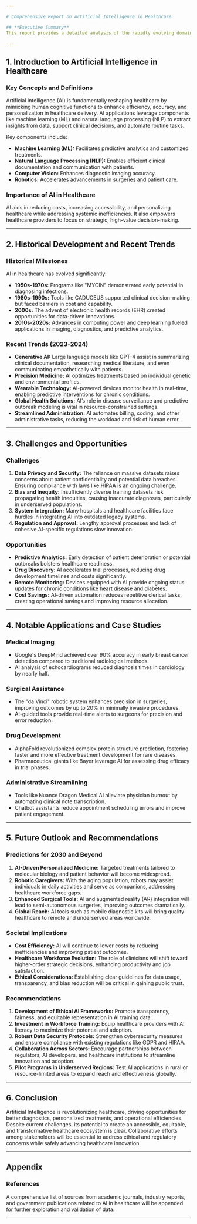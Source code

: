 ```yaml
---

# Comprehensive Report on Artificial Intelligence in Healthcare  

## **Executive Summary**  
This report provides a detailed analysis of the rapidly evolving domain of Artificial Intelligence (AI) in healthcare. It examines the foundational concepts, historical developments, recent trends, challenges, opportunities, and future outlook. With AI transforming diagnostics, treatment delivery, and administrative efficiency, its potential to revolutionize healthcare is undeniable. However, issues like data security, integration with existing systems, and ethical concerns around biases must be addressed. Key findings and recommendations emphasize leveraging AI advancements to create a patient-centric, efficient healthcare system while mitigating risks through proactive regulatory frameworks.  

---
```


## **1. Introduction to Artificial Intelligence in Healthcare**  

### **Key Concepts and Definitions**  
Artificial Intelligence (AI) is fundamentally reshaping healthcare by mimicking human cognitive functions to enhance efficiency, accuracy, and personalization in healthcare delivery. AI applications leverage components like machine learning (ML) and natural language processing (NLP) to extract insights from data, support clinical decisions, and automate routine tasks.  

Key components include:  
- **Machine Learning (ML):** Facilitates predictive analytics and customized treatments.  
- **Natural Language Processing (NLP):** Enables efficient clinical documentation and communication with patients.  
- **Computer Vision:** Enhances diagnostic imaging accuracy.  
- **Robotics:** Accelerates advancements in surgeries and patient care.  

### **Importance of AI in Healthcare**  
AI aids in reducing costs, increasing accessibility, and personalizing healthcare while addressing systemic inefficiencies. It also empowers healthcare providers to focus on strategic, high-value decision-making.  

---

## **2. Historical Development and Recent Trends**  

### **Historical Milestones**  
AI in healthcare has evolved significantly:  
- **1950s-1970s:** Programs like "MYCIN" demonstrated early potential in diagnosing infections.  
- **1980s-1990s:** Tools like CADUCEUS supported clinical decision-making but faced barriers in cost and capability.  
- **2000s:** The advent of electronic health records (EHR) created opportunities for data-driven innovations.
- **2010s-2020s:** Advances in computing power and deep learning fueled applications in imaging, diagnostics, and predictive analytics.  

### **Recent Trends (2023-2024)**  
- **Generative AI:** Large language models like GPT-4 assist in summarizing clinical documentation, researching medical literature, and even communicating empathetically with patients.  
- **Precision Medicine:** AI optimizes treatments based on individual genetic and environmental profiles.  
- **Wearable Technology:** AI-powered devices monitor health in real-time, enabling predictive interventions for chronic conditions.  
- **Global Health Solutions:** AI’s role in disease surveillance and predictive outbreak modeling is vital in resource-constrained settings.  
- **Streamlined Administration:** AI automates billing, coding, and other administrative tasks, reducing the workload and risk of human error.  

---

## **3. Challenges and Opportunities**  

### **Challenges**  
1. **Data Privacy and Security:** The reliance on massive datasets raises concerns about patient confidentiality and potential data breaches. Ensuring compliance with laws like HIPAA is an ongoing challenge.  
2. **Bias and Inequity:** Insufficiently diverse training datasets risk propagating health inequities, causing inaccurate diagnoses, particularly in underserved populations.  
3. **System Integration:** Many hospitals and healthcare facilities face hurdles in integrating AI into outdated legacy systems.  
4. **Regulation and Approval:** Lengthy approval processes and lack of cohesive AI-specific regulations slow innovation.  

### **Opportunities**  
- **Predictive Analytics:** Early detection of patient deterioration or potential outbreaks bolsters healthcare readiness.  
- **Drug Discovery:** AI accelerates trial processes, reducing drug development timelines and costs significantly.  
- **Remote Monitoring:** Devices equipped with AI provide ongoing status updates for chronic conditions like heart disease and diabetes.  
- **Cost Savings:** AI-driven automation reduces repetitive clerical tasks, creating operational savings and improving resource allocation.  

---

## **4. Notable Applications and Case Studies**  

### **Medical Imaging**  
- Google's DeepMind achieved over 90% accuracy in early breast cancer detection compared to traditional radiological methods.  
- AI analysis of echocardiograms reduced diagnosis times in cardiology by nearly half.  

### **Surgical Assistance**  
- The "da Vinci" robotic system enhances precision in surgeries, improving outcomes by up to 20% in minimally invasive procedures.  
- AI-guided tools provide real-time alerts to surgeons for precision and error reduction.  

### **Drug Development**  
- AlphaFold revolutionized complex protein structure prediction, fostering faster and more effective treatment development for rare diseases.  
- Pharmaceutical giants like Bayer leverage AI for assessing drug efficacy in trial phases.  

### **Administrative Streamlining**  
- Tools like Nuance Dragon Medical AI alleviate physician burnout by automating clinical note transcription.  
- Chatbot assistants reduce appointment scheduling errors and improve patient engagement.  

---

## **5. Future Outlook and Recommendations**  

### **Predictions for 2030 and Beyond**  
1. **AI-Driven Personalized Medicine:** Targeted treatments tailored to molecular biology and patient behavior will become widespread.  
2. **Robotic Caregivers:** With the aging population, robots may assist individuals in daily activities and serve as companions, addressing healthcare workforce gaps.  
3. **Enhanced Surgical Tools:** AI and augmented reality (AR) integration will lead to semi-autonomous surgeries, improving outcomes dramatically.  
4. **Global Reach:** AI tools such as mobile diagnostic kits will bring quality healthcare to remote and underserved areas worldwide.  

### **Societal Implications**  
- **Cost Efficiency:** AI will continue to lower costs by reducing inefficiencies and improving patient outcomes.  
- **Healthcare Workforce Evolution:** The role of clinicians will shift toward higher-order strategic decisions, enhancing productivity and job satisfaction.  
- **Ethical Considerations:** Establishing clear guidelines for data usage, transparency, and bias reduction will be critical in gaining public trust.  

### **Recommendations**  
1. **Development of Ethical AI Frameworks:** Promote transparency, fairness, and equitable representation in AI training data.  
2. **Investment in Workforce Training:** Equip healthcare providers with AI literacy to maximize their potential and adoption.  
3. **Robust Data Security Protocols:** Strengthen cybersecurity measures and ensure compliance with existing regulations like GDPR and HIPAA.  
4. **Collaboration Across Sectors:** Encourage partnerships between regulators, AI developers, and healthcare institutions to streamline innovation and adoption.  
5. **Pilot Programs in Underserved Regions:** Test AI applications in rural or resource-limited areas to expand reach and effectiveness globally.  

---

## **6. Conclusion**  
Artificial Intelligence is revolutionizing healthcare, driving opportunities for better diagnostics, personalized treatments, and operational efficiencies. Despite current challenges, its potential to create an accessible, equitable, and transformative healthcare ecosystem is clear. Collaborative efforts among stakeholders will be essential to address ethical and regulatory concerns while safely advancing healthcare innovation.  

---

## **Appendix**  
### **References**  
A comprehensive list of sources from academic journals, industry reports, and government publications related to AI in healthcare will be appended for further exploration and validation of data.  

---